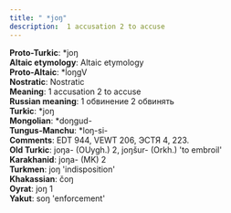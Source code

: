 ```yaml
---
title: " *joŋ"
description:  1 accusation 2 to accuse
---
```


<strong>Proto-Turkic</strong>:  *joŋ<br>
<strong>Altaic etymology</strong>:  Altaic etymology<br>
<strong> Proto-Altaic</strong>:  *ĺoŋgV<br>
<strong>Nostratic</strong>:  Nostratic<br>
<strong>Meaning</strong>:  1 accusation 2 to accuse<br>
<strong>Russian meaning</strong>:  1 обвинение 2 обвинять<br>
<strong>Turkic</strong>:  *joŋ<br>
<strong>Mongolian</strong>:  *doŋgud-<br>
<strong>Tungus-Manchu</strong>:  *loŋ-si-<br>
<strong>Comments</strong>:  EDT 944, VEWT 206, ЭСТЯ 4, 223.<br>
<strong>Old Turkic</strong>:  joŋa- (OUygh.) 2, joŋšur- (Orkh.) 'to embroil'<br>
<strong>Karakhanid</strong>:  joŋa- (MK) 2<br>
<strong>Turkmen</strong>:  joŋ 'indisposition'<br>
<strong>Khakassian</strong>:  čoŋ<br>
<strong>Oyrat</strong>:  joŋ 1<br>
<strong>Yakut</strong>:  soŋ 'enforcement'<br>


